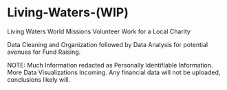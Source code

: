 # Living-Waters-(WIP)

Living Waters World Missions
Volunteer Work for a Local Charity

Data Cleaning and Organization followed by Data Analysis for potential avenues for Fund Raising.

NOTE: 
  Much Information redacted as Personally Identifiable Information.
  More Data Visualizations Incoming.
  Any financial data will not be uploaded, conclusions likely will.
  
